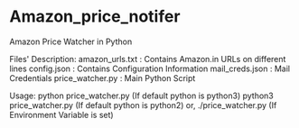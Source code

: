 # Amazon_price_notifer
Amazon Price Watcher in Python


Files' Description:
amazon_urls.txt : Contains Amazon.in URLs on different lines
config.json : Contains Configuration Information
mail_creds.json : Mail Credentials
price_watcher.py : Main Python Script


Usage:
python price_watcher.py (If default python is python3)
python3 price_watcher.py (If default python is python2)
or, ./price_watcher.py (If Environment Variable is set)
